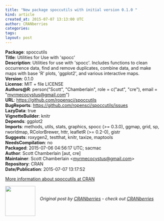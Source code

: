 ```yaml
---
title: "New package spoccutils with initial version 0.1.0 "
kind: article
created_at: 2015-07-07 13:13:00 UTC
author: CRANberries
categories: 
tags: 
layout: post
---
```

<strong>Package</strong>: spoccutils<br>
<strong>Title</strong>: Utilities for Use with 'spocc'<br>
<strong>Description</strong>: Utilities for use with 'spocc'. Includes functions to
clean occurrence data, find and remove duplicates, combine data,
and make maps with base 'R' plots, 'ggplot2', and various interactive
maps.<br>
<strong>Version</strong>: 0.1.0<br>
<strong>License</strong>: MIT + file LICENSE<br>
<strong>Authors@R</strong>: person("Scott", "Chamberlain", role = c("aut", "cre"),
email = "myrmecocystus@gmail.com")<br>
<strong>URL</strong>: https://github.com/ropensci/spoccutils<br>
<strong>BugReports</strong>: https://github.com/ropensci/spoccutils/issues<br>
<strong>LazyData</strong>: true<br>
<strong>VignetteBuilder</strong>: knitr<br>
<strong>Depends</strong>: ggplot2<br>
<strong>Imports</strong>: methods, utils, stats, graphics, spocc (&gt;= 0.3.0), ggmap,
grid, sp, rworldmap, RColorBrewer, httr, leafletR (&gt;= 0.2-0),
gistr<br>
<strong>Suggests</strong>: roxygen2, testthat, knitr, taxize, maptools<br>
<strong>NeedsCompilation</strong>: no<br>
<strong>Packaged</strong>: 2015-07-06 04:56:17 UTC; sacmac<br>
<strong>Author</strong>: Scott Chamberlain [aut, cre]<br>
<strong>Maintainer</strong>: Scott Chamberlain &lt;myrmecocystus@gmail.com&gt;<br>
<strong>Repository</strong>: CRAN<br>
<strong>Date/Publication</strong>: 2015-07-07 13:17:52<br>

<p>
<a href="http://cran.r-project.org/web/packages/spoccutils/index.html">More information about spoccutils at CRAN</a><div class="author">
  <img src="" style="width: 96px; height: 96;">
  <span style="position: absolute; padding: 32px 15px;">
    <i>Original post by <a href="http://twitter.com/">CRANberries</a> - check out <a href="http://dirk.eddelbuettel.com/cranberries">CRANberries   </a></i>
  </span>
</div>

